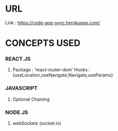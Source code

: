 # URL

Link : https://code-app-sync.herokuapp.com/

# CONCEPTS USED

### REACT.JS

1. Package : 'react-router-dom'
   Hooks : {useLocation,useNavigate,Navigate,useParams}

### JAVASCRIPT

1. Optional Chaining

### NODE.JS

1. webSockets (socket.io)
